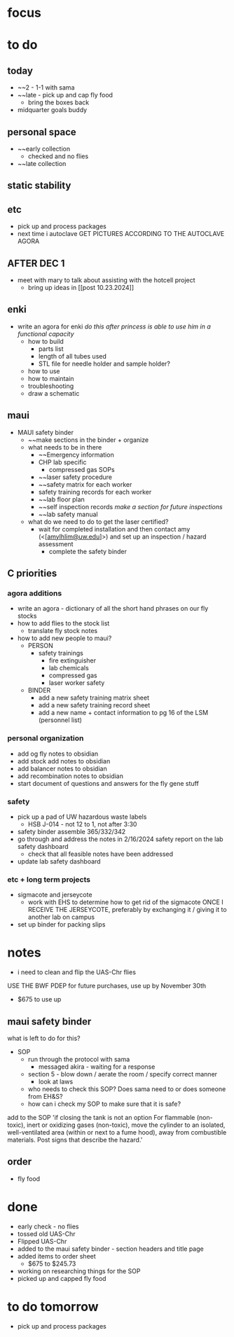# focus

# to do

## today
- ~~2 - 1-1 with sama
- ~~late - pick up and cap fly food
	- bring the boxes back
- midquarter goals buddy
## personal space
- ~~early collection
	- checked and no flies
- ~~late collection
## static stability

## etc
- pick up and process packages
- next time i autoclave GET PICTURES ACCORDING TO THE AUTOCLAVE AGORA
## AFTER DEC 1
- meet with mary to talk about assisting with the hotcell project
	- bring up ideas in [[post 10.23.2024]]
## enki
- write an agora for enki *do this after princess is able to use him in a functional capacity*
	- how to build 
		- parts list
		- length of all tubes used
		- STL file for needle holder and sample holder?
	- how to use
	- how to maintain
	- troubleshooting
	- draw a schematic
## maui
- MAUI safety binder
	- ~~make sections in the binder + organize
	- what needs to be in there 
		- ~~Emergency information
		- CHP lab specific
			- compressed gas SOPs
		- ~~laser safety procedure 
		- ~~safety matrix for each worker
		- safety training records for each worker
		- ~~lab floor plan
		- ~~self inspection records *make a section for future inspections*
		- ~~lab safety manual
	- what do we need to do to get the laser certified?
		- wait for completed installation and then contact amy (<[amylhlim@uw.edu]>) and set up an inspection / hazard assessment 
			- complete the safety binder
## C priorities 
### agora additions
- write an agora - dictionary of all the short hand phrases on our fly stocks
- how to add flies to the stock list
	- translate fly stock notes
- how to add new people to maui?
	- PERSON
		- safety trainings
			- fire extinguisher
			- lab chemicals
			- compressed gas
			- laser worker safety
	- BINDER
		- add a new safety training matrix sheet
		- add a new safety training record sheet
		- add a new name + contact information to pg 16 of the LSM (personnel list)
### personal organization
- add og fly notes to obsidian
- add stock add notes to obsidian
- add balancer notes to obsidian
- add recombination notes to obsidian
- start document of questions and answers for the fly gene stuff
### safety
- pick up a pad of UW hazardous waste labels 
	- HSB J-014 - not 12 to 1, not after 3:30
- safety binder assemble 365/332/342
- go through and address the notes in 2/16/2024 safety report on the lab safety dashboard
	- check that all feasible notes have been addressed
- update lab safety dashboard
### etc + long term projects
- sigmacote and jerseycote
	- work with EHS to determine how to get rid of the sigmacote ONCE I RECEIVE THE JERSEYCOTE, preferably by exchanging it / giving it to another lab on campus
- set up binder for packing slips

# notes
- i need to clean and flip the UAS-Chr flies

USE THE BWF PDEP for future purchases, use up by November 30th
- $675 to use up
## maui safety binder
what is left to do for this?
- SOP
	- run through the protocol with sama 
		- messaged akira - waiting for a response 
	- section 5 - blow down / aerate the room / specify correct manner
		- look at laws
	- who needs to check this SOP? Does sama need to or does someone from EH&S?
	- how can i check my SOP to make sure that it is safe?

add to the SOP
'if closing the tank is not an option For flammable (non-toxic), inert or oxidizing gases (non-toxic), move the cylinder to an isolated, well-ventilated area (within or next to a fume hood), away from combustible materials. Post signs that describe the hazard.'

## order
- fly food
# done
- early check - no flies
- tossed old UAS-Chr
- Flipped UAS-Chr
- added to the maui safety binder - section headers and title page
- added items to order sheet 
	- $675 to $245.73
- working on researching things for the SOP
- picked up and capped fly food
# to do tomorrow
- pick up and process packages